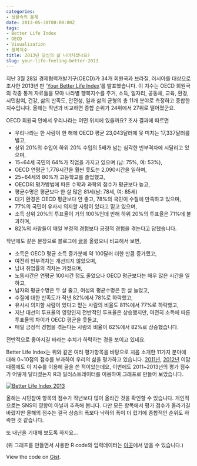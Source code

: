 ```yaml
---
categories:
- 생활속의 통계
date: 2013-05-30T00:00:00Z
tags:
- Better Life Index
- OECD
- Visualization
- 행복지수
title: 2013년 당신의 삶 나아지셨나요?
slug: your-life-feeling-better-2013
---
```


지난 3월 28일 경제협력개발기구(OECD)가 34개 회원국과 브라질, 러시아를 대상으로 조사한 2013년 판 ‘[Your Better Life Index][1]‘를 발표했습니다. 이 지수는 OECD 회원국의 각종 통계 자료들을 모아 나라별 헹복지수를 주거, 소득, 일자리, 공동체, 교육, 환경, 시민참여, 건강, 삶의 만족도, 안전성, 일과 삶의 균형의 총 11개 분야로 측정하고 종합한 지수입니다. 올해는 작년과 비교하면 종합 순위가 24위에서 27위로 떨어졌군요.

OECD 회원국 안에서 우리나라는 어떤 위치에 있을까요? 조사 결과에 따르면  

*   우리나라는 한 사람이 한 해에 OECD 평균 23,043달러에 못 미치는 17,337달러를 벌고,
*   상위 20%의 수입이 하위 20% 수입의 5배가 넘는 심각한 빈부격차에 시달리고 있으며,
*   15~64세 국민의 64%가 직업을 가지고 있으며 (남: 75%, 여: 53%),
*   OECD 연평균 1,776시간을 훨씬 웃도는 2,090시간을 일하며,
*   25~64세의 80%가 고등학교를 졸업했고,
*   OECD의 평가방법에 따른 수학과 과학의 점수가 평균보다 높고,
*   평균수명은 평균보다 한 살 많은 81세(남: 78세, 여: 85세)
*   대기 환경은 OECD 평균보다 안 좋고, 78%의 국민이 수질에 만족하고 있으며,
*   77%의 국민이 유사시 의지할 사람이 있다고 믿고 있으며,
*   소득 상위 20%의 투표율이 거의 100%인데 반해 하위 20%의 투표율은 71%에 불과하며,
*   82%의 사람들이 매일 부정적 경험보다 긍정적 경험을 겪는다고 답했습니다.

작년에도 같은 문장으로 블로그에 [글][2]을 올렸으니 비교해서 보면,

*   소득은 OECD 평균 소득 증가분에 약 100달러 더한 만큼 증가했고,
*   여전히 빈부격차는 개선되지 않았으며,
*   남녀 취업률의 격차는 커졌으며,
*   노동시간은 연평균 100시간 정도 줄었으나 OECD 평균보다는 매우 많은 시간을 일하고,
*   남자의 평균수명은 두 살 줄고, 여성의 평균수명은 한 살 늘었고,
*   수질에 대한 만족도가 작년 82%에서 78%로 하락했고,
*   유사시 의지할 사람이 있다고 믿는 사람의 비율도 81%에서 77%로 하락했고,
*   지난 대선의 투표율의 영향인지 전반적인 투표율은 상승했지만, 여전히 소득에 따른 투표율의 차이가 OECD 평균을 웃돌고,
*   매일 긍정적 경험을 겪는다는 사람의 비율이 62%에서 82%로 상승했습니다.

전반적으로 좋아지길 바라는 수치가 하락하는 경을 보이고 있네요.

Better Life Index는 위와 같은 여러 평가항목을 바탕으로 처음 소개한 11가지 분야에 대해 0~10점의 점수를 부과하여 우리의 삶을 평가하고 있습니다. [2011년][3], [2012년][2] 이맘때쯤에도 이 지수를 이용해 글을 쓴 적이있는데요, 이번에도 2011~2013년의 평가 점수가 어떻게 달라졌는지 R과 일러스트레이터를 이용하여 그래프로 만들어 보았습니다.

<a href="http://i1.wp.com/farm8.staticflickr.com/7347/8878848444_817f7fd10f_o.png" title="Better Life Index 2013" rel="lightbox"><img src="http://i0.wp.com/farm8.staticflickr.com/7347/8878848444_02faff701f_b.jpg?resize=550%2C820" alt="Better Life Index 2013" title="Better Life Index 2013" class="aligncenter" data-recalc-dims="1" /></a>

올해는 시민참여 항목의 점수가 작년보다 많이 올라간 것을 확인할 수 있습니다. 개인적으로는 SNS의 영향이 아닐까 추측해 봅니다. 다만 모든 항목에서 평가 점수가 올라가길 바랐지만 올해의 점수는 결국 상승의 폭보다 낙하의 폭이 더 컸기에 종합적인 순위도 하락한 것 같습니다.

또 내년을 기대해 보도록 하지요&#8230;

(위 그래프를 만들면서 사용한 R code와 입력데이터는 <a href="https://github.com/mitrad/BLI" target="_blank">이곳</a>에서 받을 수 있습니다.)

<noscript>
  <p>
    View the code on <a href="https://gist.github.com/5675178">Gist</a>.
  </p>
</noscript>

 [1]: http://www.oecdbetterlifeindex.org/
 [2]: http://bit.ly/17DG6yA
 [3]: http://bit.ly/17DG1uM